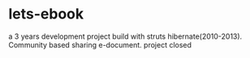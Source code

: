 # lets-ebook
a 3 years development project build with struts hibernate(2010-2013). Community based sharing e-document. project closed
